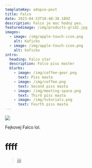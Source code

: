 ```yaml
---
templateKey: adopce-post
title: Falco
date: 2023-04-23T16:48:38.189Z
description: Falco je moc hodný pes.
featuredimage: /img/products-grid2.jpg
images:
  - image: /img/apple-touch-icon.png
    alt: Kaficko
  - image: /img/apple-touch-icon.png
    alt: kaficko
intro:
  heading: Falco star
  description: Falco piss master
  blurbs:
    - image: /img/coffee-gear.png
      text: Piss masta
    - image: /img/coffee.png
      text: Second piss masta
    - image: /img/meeting-space.png
      text: Third piss masta
    - image: /img/tutorials.png
      text: Fourth piss masta
---
```

![](/img/blog-index.jpg)

F﻿ejkovej Falco lol.

# f﻿fff

> j﻿jjj